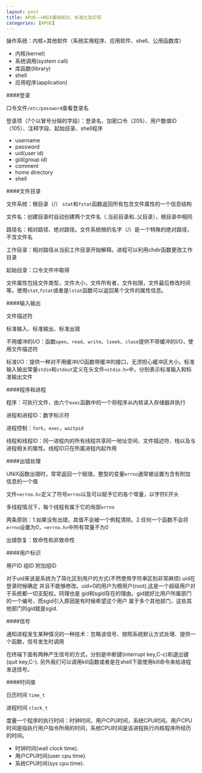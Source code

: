 ```yaml
---
layout: post
title: APUE——UNIX基础知识、标准化及实现
categories: [APUE]
---
```



操作系统：内核+其他软件（系统实用程序、应用软件、shell、公用函数库）

-	内核(kernel)
-	系统调用(system call)
-	库函数(library)
-	shell
-	应用程序(application)

####登录

口令文件`/etc/password`查看登录名

登录项（7个以冒号分隔的字段）：登录名、加密口令（205）、用户数值ID（105）、注释字段、起始目录、shell程序

-	username
-	password
-	uid(user id)
-	gid(group id)
-	comment
-	home directory
-	shell
	
####文件目录

文件系统：根目录（/） `stat`和`fstat`函数返回所有包含文件属性的一个信息结构

文件名：创建目录时自动创建两个文件名（.当前目录和..父目录），根目录中相同

路径名：相对路径、绝对路径。文件系统根的名字（/）是一个特殊的绝对路径，不含文件名

工作目录：相对路径从当前工作目录开始解释。进程可以利用chdir函数更改工作目录

起始目录：口令文件中取得

文件属性包括文件类型，文件大小，文件所有者，文件权限，文件最后修改时间等。使用`stat`,`fstat`或者是`lstat`函数可以返回某个文件的属性信息。

####输入输出

文件描述符

标准输入、标准输出、标准出错

不用缓冲的I/O：函数`open`、`read`、`write`、`lseek`、`close`提供不带缓冲的I/O，使用文件描述符

标准I/O：提供一种对不用缓冲I/O函数带缓冲的接口，无须担心缓冲区大小。标准输入输出常量`stdin`和`stdout`定义在头文件`<stdio.h>`中，分别表示标准输入和标准输出文件

####程序和进程

程序：可执行文件，由六个`exec`函数中的一个将程序从内核读入存储器并执行

进程和进程ID：数字标示符

进程控制：`fork`，`exec`，`waitpid`

线程和线程ID：同一进程内的所有线程共享同一地址空间、文件描述符、栈以及与进程相关的属性。线程ID只在所属进程内起作用

####出错处理

UNIX函数出错时，常常返回一个赋值，整型的变量`errno`通常被设置为含有附加信息的一个值

文件`<errno.h>`定义了符号`errno`以及可以赋予它的各个常量，以字符E开头

多线程情况下，每个线程有属于它的局部`errno`

两条原则：1.如果没有出错，其值不会被一个例程清除。2.任何一个函数不会将`errno`设置为0，`<errno.h>`中所有常量不为0

出错恢复：致命性和非致命性

####用户标识

用户ID 组ID 附加组ID

对于uid来说是系统为了简化区别用户的方式(不然使用字符串区别非常麻烦).uid在登录时候确定 并且不能够修改。uid=0的用户为根用户(root),这是一个超级用户对于系统都一切支配权。同理也是 gid和sgid存在的理由。gid就好比用户所属部门的一个编号，而sgid引入原因是有时候希望这个用户 属于多个其他部门，这些其他部门的gid就是sgid.

####信号

通知进程发生某种情况的一种技术：忽略该信号、按照系统默认方式处理、提供一个函数，信号发生时调用

在终端下面有两种产生信号的方式，分别是中断键(interrupt key,C-c)和退出键(quit key,C-\). 另外我们可以调用kill函数或者是在shell下面使用kill命令来给进程发送信号。

####时间值

日历时间 `time_t`

进程时间 `clock_t`

度量一个程序的执行时间：时钟时间，用户CPU时间，系统CPU时间。用户CPU时间是指执行用户指令所用的时间，系统CPU时间是该进程执行内核程序所经历的时间。

-	时钟时间(wall clock time).
-	用户CPU时间(user cpu time).
-	系统CPU时间(sys cpu time).

